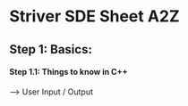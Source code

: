# Striver SDE Sheet A2Z

## Step 1: Basics:
#### Step 1.1: Things to know in C++
  --> User Input / Output
####
####
####
